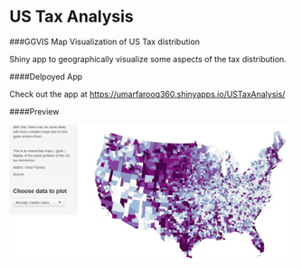 # US Tax Analysis
###GGVIS Map Visualization of US Tax distribution

Shiny app to geographically visualize some aspects of the tax distribution.

####Delpoyed App

Check out the app at https://umarfarooq360.shinyapps.io/USTaxAnalysis/

####Preview


![alt text][logo]

[logo]: https://raw.githubusercontent.com/umarfarooq360/USTaxAnalysis/master/data/AverageCapitalGainsDist.png "Preview" 
